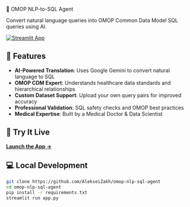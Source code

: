 🏥 OMOP NLP-to-SQL Agent

Convert natural language queries into OMOP Common Data Model SQL queries using AI.

[![Streamlit App](https://static.streamlit.io/badges/streamlit_badge_black_white.svg)](https://omop-nlp-sql-agent.streamlit.app)

## 🎯 Features

- **AI-Powered Translation**: Uses Google Gemini to convert natural language to SQL
- **OMOP CDM Expert**: Understands healthcare data standards and hierarchical relationships  
- **Custom Dataset Support**: Upload your own query pairs for improved accuracy
- **Professional Validation**: SQL safety checks and OMOP best practices
- **Medical Expertise**: Built by a Medical Doctor & Data Scientist

## 🚀 Try It Live

[**Launch the App →**](https://omop-nlp-sql-agent.streamlit.app)

## 💻 Local Development

```bash
git clone https://github.com/AlekseiZakh/omop-nlp-sql-agent
cd omop-nlp-sql-agent
pip install -r requirements.txt
streamlit run app.py
